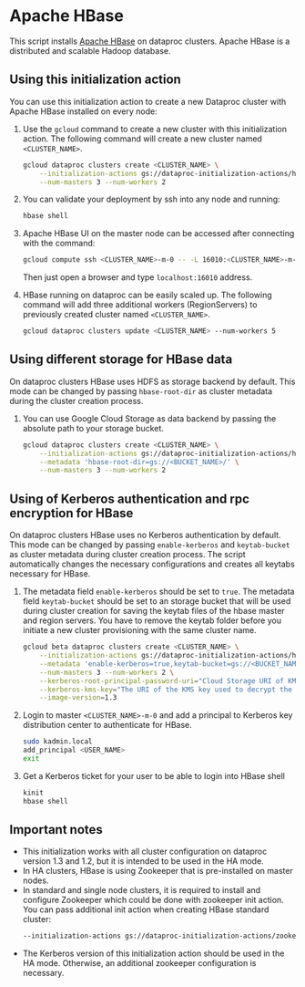 # Apache HBase
This script installs [Apache HBase](https://hbase.apache.org/) on dataproc clusters. Apache HBase is a distributed and scalable Hadoop database.

## Using this initialization action
You can use this initialization action to create a new Dataproc cluster with Apache HBase installed on every node:

1. Use the `gcloud` command to create a new cluster with this initialization action. The following command will create a new cluster named `<CLUSTER_NAME>`.

    ```bash
    gcloud dataproc clusters create <CLUSTER_NAME> \
        --initialization-actions gs://dataproc-initialization-actions/hbase/hbase.sh \
        --num-masters 3 --num-workers 2
    ```
1. You can validate your deployment by ssh into any node and running:

    ```bash
    hbase shell
    ```

1. Apache HBase UI on the master node can be accessed after connecting with the command:
    ```bash
    gcloud compute ssh <CLUSTER_NAME>-m-0 -- -L 16010:<CLUSTER_NAME>-m-0:16010
    ```
    Then just open a browser and type `localhost:16010` address.

1. HBase running on dataproc can be easily scaled up. The following command will add three additional workers (RegionServers) to previously created cluster named `<CLUSTER_NAME>`.

    ```bash
    gcloud dataproc clusters update <CLUSTER_NAME> --num-workers 5
    ```

## Using different storage for HBase data
On dataproc clusters HBase uses HDFS as storage backend by default. This mode can be changed by passing `hbase-root-dir` as cluster metadata during the cluster creation process. 

1. You can use Google Cloud Storage as data backend by passing the absolute path to your storage bucket.

    ```bash
    gcloud dataproc clusters create <CLUSTER_NAME> \
        --initialization-actions gs://dataproc-initialization-actions/hbase/hbase.sh \
        --metadata 'hbase-root-dir=gs://<BUCKET_NAME>/' \
        --num-masters 3 --num-workers 2
    ```

## Using of Kerberos authentication and rpc encryption for HBase
On dataproc clusters HBase uses no Kerberos authentication by default. This mode can be changed by passing `enable-kerberos` and `keytab-bucket` as cluster metadata during cluster creation process. The script automatically
changes the necessary configurations and creates all keytabs necessary for HBase.

1. The metadata field `enable-kerberos` should be set to `true`. The metadata field `keytab-bucket` should be set to an storage bucket that will be used during cluster creation for saving the keytab files of the hbase master and region servers. You have to remove the keytab folder before you initiate a new cluster provisioning with the same cluster name.

    ```bash
    gcloud beta dataproc clusters create <CLUSTER_NAME> \
        --initialization-actions gs://dataproc-initialization-actions/hbase/hbase.sh \
        --metadata 'enable-kerberos=true,keytab-bucket=gs://<BUCKET_NAME>' \
        --num-masters 3 --num-workers 2 \
        --kerberos-root-principal-password-uri="Cloud Storage URI of KMS-encrypted password for Kerberos root principal" \
        --kerberos-kms-key="The URI of the KMS key used to decrypt the root password" \
        --image-version=1.3
    ```
1. Login to master `<CLUSTER_NAME>-m-0` and add a principal to Kerberos key distribution center to authenticate for HBase.

    ```bash
    sudo kadmin.local
    add_principal <USER_NAME>
    exit
    ```
1. Get a Kerberos ticket for your user to be able to login into HBase shell

    ```bash
    kinit
    hbase shell
    ```

## Important notes

- This initialization works with all cluster configuration on dataproc version 1.3 and 1.2, but it is intended to be used in the HA mode.
- In HA clusters, HBase is using Zookeeper that is pre-installed on master nodes.
- In standard and single node clusters, it is required to install and configure Zookeeper which could be done with zookeeper init action. You can pass additional init action when creating HBase standard cluster:
    ```bash
    --initialization-actions gs://dataproc-initialization-actions/zookeeper/zookeeper.sh,gs://dataproc-initialization-actions/hbase/hbase.sh
    ```
- The Kerberos version of this initialization action should be used in the HA mode. Otherwise, an additional zookeeper configuration is necessary.
